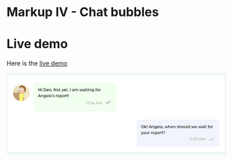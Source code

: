 # Markup IV - Chat bubbles

# Live demo

Here is the [live demo](https://estrellapoot-ksquare.github.io/MIV_ChatBubbles/)

![ScreenShot](screenshot.png)
